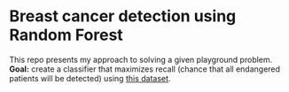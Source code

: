 # Breast cancer detection using Random Forest
This repo presents my approach to solving a given playground problem.
<br>
**Goal:** create a classifier that maximizes recall (chance that all endangered patients will be detected) using [this dataset](https://archive.ics.uci.edu/ml/datasets/Breast+Cancer).
